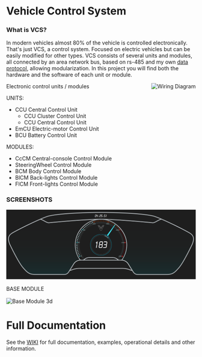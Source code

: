 # Vehicle Control System

### What is VCS?
In modern vehicles almost 80% of the vehicle is controlled electronically. That's just VCS, a control system. Focused on electric vehicles but can be easily modified for other types.
VCS consists of several units and modules, all connected by an area network bus, based on rs-485 and my own [data protocol](https://github.com/KarlVaello/VCS/wiki/Unit-Communication-protocol), allowing modularization.
In this project you will find both the hardware and the software of each unit or module.

<img src="https://github.com/KarlVaello/VCS/blob/master/Documentation/WiringDiagram.png"
 alt="Wiring Diagram" title="Wiring Diagram" align="right" />
 Electronic control units / modules
 
UNITS:
- CCU Central Control Unit
	- CCU Cluster Control Unit
	- CCU Central Control Unit
- EmCU Electric-motor Control Unit
- BCU Battery Control Unit

MODULES:
- CcCM Central-console Control Module
- SteeringWheel Control Module
- BCM Body Control Module
- BlCM Back-lights Control Module
- FlCM Front-lights Control Module



### SCREENSHOTS

![Alt text](/Screenshots/cluster.PNG?raw=true "Wiring Diagram")



BASE MODULE

<img src="https://github.com/KarlVaello/VCS/blob/master/modules/Documents/ScreenShots/BaseModule_3d.PNG"
 alt="Base Module 3d" title="Base Module 3d"  align="center" />
 
# Full Documentation

See the [WIKI](https://github.com/KarlVaello/VCS/wiki) for full documentation, examples, operational details and other information.

